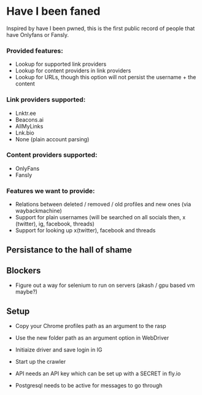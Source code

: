 # Have I been faned

Inspired by have I been pwned, this is the first public record of people that have Onlyfans or Fansly.

### Provided features:
- Lookup for supported link providers
- Lookup for content providers in link providers
- Lookup for URLs, though this option will not persist the username + the content

### Link providers supported:
- Lnktr.ee
- Beacons.ai
- AllMyLinks
- Lnk.bio
- None (plain account parsing)

### Content providers supported:
- OnlyFans
- Fansly

### Features we want to provide:
- Relations between deleted / removed / old profiles and new ones (via waybackmachine)
- Support for plain usernames (will be searched on all socials then, x (twitter), ig, facebook, threads)
- Support for looking up x(twitter), facebook and threads

## Persistance to the hall of shame

## Blockers
- Figure out a way for selenium to run on servers (akash / gpu based vm maybe?)

## Setup
- Copy your Chrome profiles path as an argument to the rasp
- Use the new folder path as an argument option in WebDriver
- Initiaize driver and save login in IG
- Start up the crawler

- API needs an API key which can be set up with a SECRET in fly.io
- Postgresql needs to be active for messages to go through
